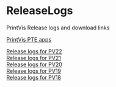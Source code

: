 # ReleaseLogs
PrintVis Release logs and download links

[PrintVis PTE apps](PrintVisPTEApps.md)<br>

[Release logs for PV22](Release%2022.md) <br>
[Release logs for PV21](Release%2021.md) <br>
[Release logs for PV20](Release%2020.md) <br>
[Release logs for PV19](Release%2019.md) <br>
[Release logs for PV18](Release%2018.md) <br>
